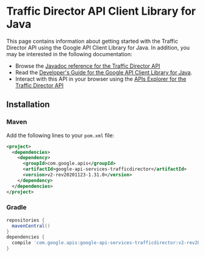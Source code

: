 # Traffic Director API Client Library for Java



This page contains information about getting started with the Traffic Director API
using the Google API Client Library for Java. In addition, you may be interested
in the following documentation:

* Browse the [Javadoc reference for the Traffic Director API][javadoc]
* Read the [Developer's Guide for the Google API Client Library for Java][google-api-client].
* Interact with this API in your browser using the [APIs Explorer for the Traffic Director API][api-explorer]

## Installation

### Maven

Add the following lines to your `pom.xml` file:

```xml
<project>
  <dependencies>
    <dependency>
      <groupId>com.google.apis</groupId>
      <artifactId>google-api-services-trafficdirector</artifactId>
      <version>v2-rev20201123-1.31.0</version>
    </dependency>
  </dependencies>
</project>
```

### Gradle

```gradle
repositories {
  mavenCentral()
}
dependencies {
  compile 'com.google.apis:google-api-services-trafficdirector:v2-rev20201123-1.31.0'
}
```

[javadoc]: https://googleapis.dev/java/google-api-services-trafficdirector/latest/index.html
[google-api-client]: https://github.com/googleapis/google-api-java-client/
[api-explorer]: https://developers.google.com/apis-explorer/#p/trafficdirector/v1/
